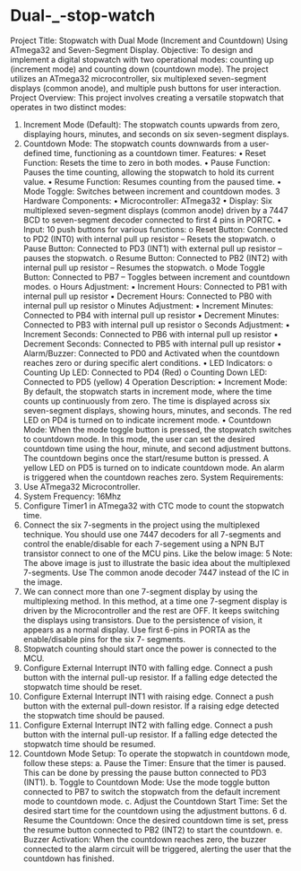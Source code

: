 # Dual-_-stop-watch
Project Title:
Stopwatch with Dual Mode (Increment and Countdown) Using ATmega32 and Seven-Segment 
Display.
Objective:
To design and implement a digital stopwatch with two operational modes: counting up 
(increment mode) and counting down (countdown mode). The project utilizes an ATmega32 
microcontroller, six multiplexed seven-segment displays (common anode), and multiple push 
buttons for user interaction.
Project Overview:
This project involves creating a versatile stopwatch that operates in two distinct modes:
1. Increment Mode (Default): The stopwatch counts upwards from zero, displaying hours, 
minutes, and seconds on six seven-segment displays.
2. Countdown Mode: The stopwatch counts downwards from a user-defined time, 
functioning as a countdown timer.
Features:
• Reset Function: Resets the time to zero in both modes.
• Pause Function: Pauses the time counting, allowing the stopwatch to hold its current 
value.
• Resume Function: Resumes counting from the paused time.
• Mode Toggle: Switches between increment and countdown modes.
3
Hardware Components:
• Microcontroller: ATmega32
• Display: Six multiplexed seven-segment displays (common anode) driven by a 7447 BCD to 
seven-segment decoder connected to first 4 pins in PORTC.
• Input:
10 push buttons for various functions:
o Reset Button:
Connected to PD2 (INT0) with internal pull up resistor – Resets the stopwatch.
o Pause Button:
Connected to PD3 (INT1) with external pull up resistor – pauses the stopwatch.
o Resume Button:
Connected to PB2 (INT2) with internal pull up resistor – Resumes the stopwatch.
o Mode Toggle Button:
Connected to PB7 – Toggles between increment and countdown modes.
o Hours Adjustment:
▪ Increment Hours: Connected to PB1 with internal pull up resistor
▪ Decrement Hours: Connected to PB0 with internal pull up resistor
o Minutes Adjustment:
▪ Increment Minutes: Connected to PB4 with internal pull up resistor
▪ Decrement Minutes: Connected to PB3 with internal pull up resistor
o Seconds Adjustment:
▪ Increment Seconds: Connected to PB6 with internal pull up resistor
▪ Decrement Seconds: Connected to PB5 with internal pull up resistor
• Alarm/Buzzer:
Connected to PD0 and Activated when the countdown reaches zero or during specific alert 
conditions.
• LED Indicators:
o Counting Up LED: Connected to PD4 (Red)
o Counting Down LED: Connected to PD5 (yellow)
4
Operation Description:
• Increment Mode: By default, the stopwatch starts in increment mode, where the time 
counts up continuously from zero. The time is displayed across six seven-segment displays, 
showing hours, minutes, and seconds. The red LED on PD4 is turned on to indicate 
increment mode.
• Countdown Mode: When the mode toggle button is pressed, the stopwatch switches to 
countdown mode. In this mode, the user can set the desired countdown time using the 
hour, minute, and second adjustment buttons. The countdown begins once the 
start/resume button is pressed. A yellow LED on PD5 is turned on to indicate countdown 
mode. An alarm is triggered when the countdown reaches zero.
System Requirements:
1. Use ATmega32 Microcontroller.
2. System Frequency: 16Mhz
3. Configure Timer1 in ATmega32 with CTC mode to count the stopwatch time.
4. Connect the six 7-segments in the project using the multiplexed technique. You should use 
one 7447 decoders for all 7-segments and control the enable/disable for each 7-segement 
using a NPN BJT transistor connect to one of the MCU pins. Like the below image:
5
Note: The above image is just to illustrate the basic idea about the multiplexed 
7-segments. Use The common anode decoder 7447 instead of the IC in the image.
5. We can connect more than one 7-segment display by using the multiplexing method. In this 
method, at a time one 7-segment display is driven by the Microcontroller and the rest are 
OFF. It keeps switching the displays using transistors. Due to the persistence of vision, it 
appears as a normal display. Use first 6-pins in PORTA as the enable/disable pins for the six 7-
segments.
6. Stopwatch counting should start once the power is connected to the MCU.
7. Configure External Interrupt INT0 with falling edge. Connect a push button with the internal 
pull-up resistor. If a falling edge detected the stopwatch time should be reset. 
8. Configure External Interrupt INT1 with raising edge. Connect a push button with the 
external pull-down resistor. If a raising edge detected the stopwatch time should be paused.
9. Configure External Interrupt INT2 with falling edge. Connect a push button with the internal 
pull-up resistor. If a falling edge detected the stopwatch time should be resumed.
10. Countdown Mode Setup:
To operate the stopwatch in countdown mode, follow these steps:
a. Pause the Timer:
Ensure that the timer is paused. This can be done by pressing the pause button connected 
to PD3 (INT1).
b. Toggle to Countdown Mode:
Use the mode toggle button connected to PB7 to switch the stopwatch from the default 
increment mode to countdown mode.
c. Adjust the Countdown Start Time:
Set the desired start time for the countdown using the adjustment buttons.
6
d. Resume the Countdown:
Once the desired countdown time is set, press the resume button connected to PB2 (INT2) 
to start the countdown.
e. Buzzer Activation:
When the countdown reaches zero, the buzzer connected to the alarm circuit will be 
triggered, alerting the user that the countdown has finished.
